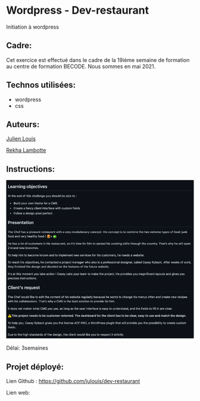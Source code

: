 # Wordpress - Dev-restaurant 
Initiation à wordpress

## Cadre:
Cet exercice est effectué dans le cadre de la 19ième semaine de formation au centre de formation BECODE. 
Nous sommes en mai 2021.

## Technos utilisées:
* wordpress
* css

## Auteurs: 
[Julien Louis](https://github.com/julouis)

[Rekha Lambotte](https://github.com/RekhaLambotte)


## Instructions:
![](instructions.png)

Délai: 3semaines

## Projet déployé: 
Lien Github : https://github.com/julouis/dev-restaurant

Lien web: 
